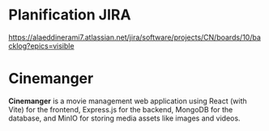 # Planification JIRA
https://alaeddinerami7.atlassian.net/jira/software/projects/CN/boards/10/backlog?epics=visible

# Cinemanger

**Cinemanger** is a movie management web application using React (with Vite) for the frontend, Express.js for the backend, MongoDB for the database, and MinIO for storing media assets like images and videos.
